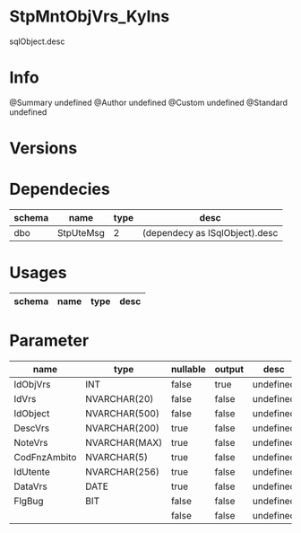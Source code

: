 # StpMntObjVrs_KyIns
sqlObject.desc

# Info 
@Summary undefined
@Author undefined
@Custom undefined
@Standard undefined
# Versions 
# Dependecies 

| schema      | name      | type       | desc          |
| ------ | -------- | -------- | ------ |
| dbo | StpUteMsg | 2 | (dependecy as ISqlObject).desc |
# Usages 

| schema      | name      | type       | desc          |
| ------ | -------- | -------- | ------ |
# Parameter

| name      | type      | nullable      | output       | desc          |
| ------ | -------- | -------- | -------- | ------ |
| IdObjVrs | INT | false | true | undefined |
| IdVrs | NVARCHAR(20) | false | false | undefined |
| IdObject | NVARCHAR(500) | false | false | undefined |
| DescVrs | NVARCHAR(200) | true | false | undefined |
| NoteVrs | NVARCHAR(MAX) | true | false | undefined |
| CodFnzAmbito | NVARCHAR(5) | true | false | undefined |
| IdUtente | NVARCHAR(256) | true | false | undefined |
| DataVrs | DATE | true | false | undefined |
| FlgBug | BIT | false | false | undefined |
|  |  | false | false | undefined |
